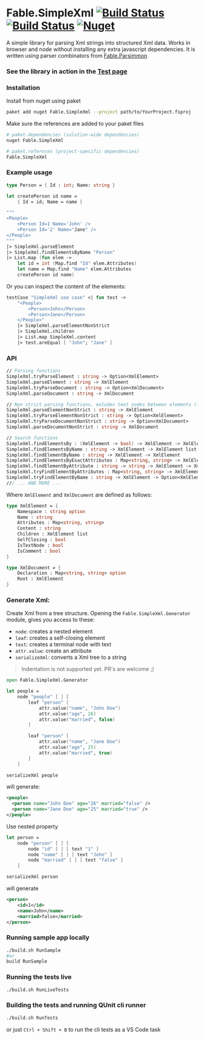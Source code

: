# Fable.SimpleXml [![Build Status](https://travis-ci.org/Zaid-Ajaj/Fable.SimpleXml.svg?branch=master)](https://travis-ci.org/Zaid-Ajaj/Fable.SimpleXml) [![Build Status](https://ci.appveyor.com/api/projects/status/s3esn08o7d4ehlm1?svg=true)](https://ci.appveyor.com/project/Zaid-Ajaj/fable-simplexml) [![Nuget](https://img.shields.io/nuget/v/Fable.SimpleXml.svg?maxAge=0&colorB=brightgreen)](https://www.nuget.org/packages/Fable.SimpleXml)

A simple library for parsing Xml strings into structured Xml data. Works in browser and node without installing any extra javascript dependencies. It is written using parser combinators from [Fable.Parsimmon](https://github.com/Zaid-Ajaj/Fable.Parsimmon)


### See the library in action in the [Test page](https://zaid-ajaj.github.io/Fable.SimpleXml/)


### Installation
Install from nuget using paket
```sh
paket add nuget Fable.SimpleXml --project path/to/YourProject.fsproj
```
Make sure the references are added to your paket files
```sh
# paket.dependencies (solution-wide dependencies)
nuget Fable.SimpleXml

# paket.refernces (project-specific dependencies)
Fable.SimpleXml
```

### Example usage
```fs
type Person = { Id : int; Name: string }

let createPerson id name =
    { Id = id; Name = name }

"""
<People>
    <Person Id=1 Name='John' />
    <Person Id='2' Name="Jane" />
</People>
"""
|> SimpleXml.parseElement
|> SimpleXml.findElementsByName "Person"
|> List.map (fun elem ->
    let id = int (Map.find "Id" elem.Attributes)
    let name = Map.find "Name" elem.Attributes
    createPerson id name)
```
Or you can inspect the content of the elements:
```fs
testCase "SimpleXml use case" <| fun test ->
    "<People>
        <Person>John</Person>
        <Person>Jane</Person>
    </People>"
    |> SimpleXml.parseElementNonStrict
    |> SimpleXml.children
    |> List.map SimpleXml.content
    |> test.areEqual [ "John"; "Jane" ]
```
### API

```fs
// Parsing functions
SimpleXml.tryParseElement : string -> Option<XmlElement>
SimpleXml.parseElement : string -> XmlElement
SimpleXml.tryParseDocument : string -> Option<XmlDocument>
SimpleXml.parseDocument : string -> XmlDocument

// Non strict parsing functions, exludes text nodes between elements (leaving Content intact)
SimpleXml.parseElementNonStrict : string -> XmlElement
SimpleXml.tryParseElementNonStrict : string -> Option<XmlElement>
SimpleXml.tryParseDocumentNonStrict : string -> Option<XmlDocument>
SimpleXml.parseDocumentNonStrict : string -> XmlDocument

// Search functions
SimpleXml.findElementsBy : (XmlElement -> bool) -> XmlElement -> XmlElement list
SimpleXml.findElementsByName : string -> XmlElement -> XmlElement list
SimpleXml.findElementByName : string -> XmlElement -> XmlElement
SimpleXml.findElementsByExactAttributes : Map<string, string> -> XmlElement -> XmlElement list
SimpleXml.findElementByAttribute : string -> string -> XmlElement -> XmlElement list
SimpleXml.tryFindElementByAttributes : Map<string, string> -> XmlElement -> Option<XmlElement>
SimpleXml.tryFindElementByName : string -> XmlElement -> Option<XmlElement>
/// ... AND MORE ...
```

Where `XmlElement` and `XmlDocument` are defined as follows:
```fs
type XmlElement = {
    Namespace : string option
    Name : string
    Attributes : Map<string, string>
    Content : string
    Children : XmlElement list
    SelfClosing : bool
    IsTextNode : bool
    IsComment : bool
}

type XmlDocument = {
    Declaration : Map<string, string> option
    Root : XmlElement
}
```

### Generate Xml:
Create Xml from a tree structure. Opening the `Fable.SimpleXml.Generator` module, gives you access to these:
 - `node`: creates a nested element
 - `leaf`: creates a self-closing element
 - `text`: creates a terminal node with text
 - `attr.value`: create an attribute
 - `serializeXml`: converts a Xml tree to a string

> Indentation is not supported yet. PR's are welcome ;)

```fs
open Fable.SimpleXml.Generator

let people =
    node "people" [ ] [
        leaf "person" [
            attr.value("name", "John Doe")
            attr.value("age", 26)
            attr.value("married", false)
        ]

        leaf "person" [
            attr.value("name", "Jane Doe")
            attr.value("age", 25)
            attr.value("married", true)
        ]
    ]

serializeXml people
```
will generate:
```xml
<people>
  <person name="John Doe" age="26" married="false" />
  <person name="Jane Doe" age="25" married="true" />
</people>
```

Use nested property
```fs
let person =
    node "person" [ ] [
        node "id" [ ] [ text "1" ]
        node "name" [ ] [ text "John" ]
        node "married" [ ] [ text "false" ]
    ]

serializeXml person
```
will generate
```xml
<person>
    <id>1</id>
    <name>John</name>
    <married>false</married>
</person>
```

### Running sample app locally
```sh
./build.sh RunSample
#or
build RunSample
```
### Running the tests live
```sh
./build.sh RunLiveTests
```
### Building the tests and running QUnit cli runner
```sh
./build.sh RunTests
```
or just `Ctrl + Shift + B` to run the cli tests as a VS Code task